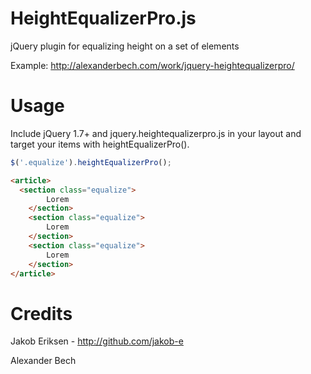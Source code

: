 HeightEqualizerPro.js
==================

jQuery plugin for equalizing height on a set of elements

Example: http://alexanderbech.com/work/jquery-heightequalizerpro/

Usage
==================
Include jQuery 1.7+ and jquery.heightequalizerpro.js in your layout and target your items with heightEqualizerPro().
```javascript
$('.equalize').heightEqualizerPro();
```

```html
<article>
  <section class="equalize">
		Lorem
	</section>
	<section class="equalize">
		Lorem
	</section>
	<section class="equalize">
		Lorem
	</section>
</article>
```

Credits
==================
Jakob Eriksen - http://github.com/jakob-e

Alexander Bech
